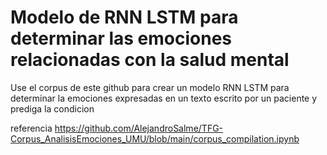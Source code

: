 # Modelo de RNN LSTM para determinar las emociones relacionadas con la salud mental

Use el corpus de este github para crear un modelo RNN LSTM para determinar la emociones expresadas en un texto escrito por un paciente y prediga la condicion

referencia https://github.com/AlejandroSalme/TFG-Corpus_AnalisisEmociones_UMU/blob/main/corpus_compilation.ipynb


